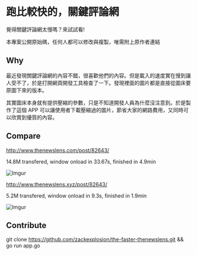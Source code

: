 # 跑比較快的，關鍵評論網

覺得關鍵評論網太慢嗎？來試試看!

本專案公開原始碼，任何人都可以修改與複製，唯需附上原作者連結


## Why

最近發現關鍵評論網的內容不錯，很喜歡他們的內容。但是載入的速度實在慢到讓人受不了，於是打開網頁開發工具檢查了一下。發現裡面的圖片都是直接從圖床要原圖下來的版本。

其實圖床本身就有提供壓縮的參數，只是不知道開發人員為什麼沒注意到。於是製作了這個 APP 可以讓使用者下載壓縮過的圖片，節省大家的網路費用，又同時可以欣賞到優質的內容。

## Compare

<http://www.thenewslens.com/post/82643/>

14.8M transfered, window onload in 33.67s, finished in 4.9min

![Imgur](http://i.imgur.com/La5eeMO.jpg)


<http://www.thenewslens.xyz/post/82643/>

5.2M transfered, window onload in 9.3s, finished in 1.9min

![Imgur](http://i.imgur.com/a2gHbFi.png)


## Contribute

git clone https://github.com/zackexplosion/the-faster-thenewslens.git && go run app.go

